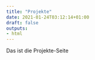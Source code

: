 ```yaml
---
title: "Projekte"
date: 2021-01-24T03:12:14+01:00
draft: false
outputs:
- html
---
```


Das ist die Projekte-Seite